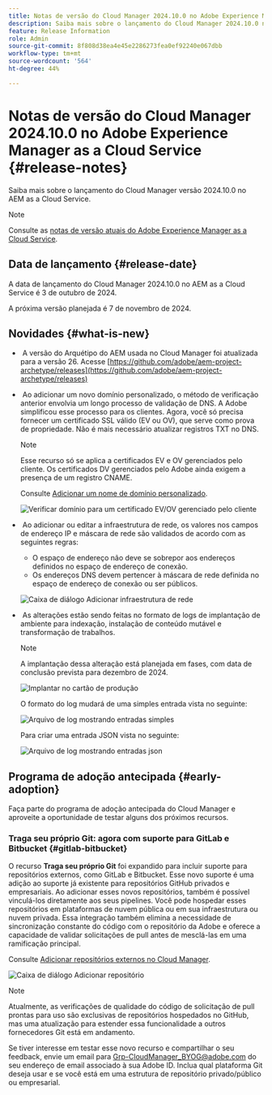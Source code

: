 ```yaml
---
title: Notas de versão do Cloud Manager 2024.10.0 no Adobe Experience Manager as a Cloud Service
description: Saiba mais sobre o lançamento do Cloud Manager 2024.10.0 no AEM as a Cloud Service.
feature: Release Information
role: Admin
source-git-commit: 8f808d38ea4e45e2286273fea0ef92240e067dbb
workflow-type: tm+mt
source-wordcount: '564'
ht-degree: 44%

---
```


# Notas de versão do Cloud Manager 2024.10.0 no Adobe Experience Manager as a Cloud Service {#release-notes}

Saiba mais sobre o lançamento do Cloud Manager versão 2024.10.0 no AEM as a Cloud Service.

>[!NOTE]
>
>Consulte as [notas de versão atuais do Adobe Experience Manager as a Cloud Service](/help/release-notes/release-notes-cloud/release-notes-current.md).

## Data de lançamento {#release-date}

A data de lançamento do Cloud Manager 2024.10.0 no AEM as a Cloud Service é 3 de outubro de 2024.

A próxima versão planejada é 7 de novembro de 2024.

## Novidades {#what-is-new}

* &#x200B;<!-- BOTH CS & AMS --> A versão do Arquétipo do AEM usada no Cloud Manager foi atualizada para a versão 26. Acesse [https://github.com/adobe/aem-project-archetype/releases](https://github.com/adobe/aem-project-archetype/releases)

<!-- (CMGR-59817) -->

* &#x200B;<!-- CS ONLY --> Ao adicionar um novo domínio personalizado, o método de verificação anterior envolvia um longo processo de validação de DNS. A Adobe simplificou esse processo para os clientes. Agora, você só precisa fornecer um certificado SSL válido (EV ou OV), que serve como prova de propriedade. Não é mais necessário atualizar registros TXT no DNS.

  >[!NOTE]
  >
  >Esse recurso só se aplica a certificados EV e OV gerenciados pelo cliente. Os certificados DV gerenciados pelo Adobe ainda exigem a presença de um registro CNAME.

  Consulte [Adicionar um nome de domínio personalizado](/help/implementing/cloud-manager/custom-domain-names/add-custom-domain-name.md).

  ![Verificar domínio para um certificado EV/OV gerenciado pelo cliente](/help/implementing/cloud-manager/assets/verify-domain-customer-managed-step.png)

* &#x200B;<!-- CS ONLY --> Ao adicionar ou editar a infraestrutura de rede, os valores nos campos de endereço IP e máscara de rede são validados de acordo com as seguintes regras:

   * O espaço de endereço não deve se sobrepor aos endereços definidos no espaço de endereço de conexão.
   * Os endereços DNS devem pertencer à máscara de rede definida no espaço de endereço de conexão ou ser públicos.

  ![Caixa de diálogo Adicionar infraestrutura de rede](/help/implementing/cloud-manager/release-notes/assets/network-infrastructure-add.png)

* &#x200B;<!-- CS ONLY --> As alterações estão sendo feitas no formato de logs de implantação de ambiente para indexação, instalação de conteúdo mutável e transformação de trabalhos.

  >[!NOTE]
  >
  >A implantação dessa alteração está planejada em fases, com data de conclusão prevista para dezembro de 2024.

  ![Implantar no cartão de produção](/help/implementing/cloud-manager/release-notes/assets/deploy-to-production-card.png)

  O formato do log mudará de uma simples entrada vista no seguinte:

  ![Arquivo de log mostrando entradas simples](/help/implementing/cloud-manager/release-notes/assets/log-file-simple-entry.png)

  Para criar uma entrada JSON vista no seguinte:

  ![Arquivo de log mostrando entradas json](/help/implementing/cloud-manager/release-notes/assets/log-file-json-entry.png)


## Programa de adoção antecipada {#early-adoption}

Faça parte do programa de adoção antecipada do Cloud Manager e aproveite a oportunidade de testar alguns dos próximos recursos.

### Traga seu próprio Git: agora com suporte para GitLab e Bitbucket {#gitlab-bitbucket}

<!-- BOTH CS & AMS -->

O recurso **Traga seu próprio Git** foi expandido para incluir suporte para repositórios externos, como GitLab e Bitbucket. Esse novo suporte é uma adição ao suporte já existente para repositórios GitHub privados e empresariais. Ao adicionar esses novos repositórios, também é possível vinculá-los diretamente aos seus pipelines. Você pode hospedar esses repositórios em plataformas de nuvem pública ou em sua infraestrutura ou nuvem privada. Essa integração também elimina a necessidade de sincronização constante do código com o repositório da Adobe e oferece a capacidade de validar solicitações de pull antes de mesclá-las em uma ramificação principal.

Consulte [Adicionar repositórios externos no Cloud Manager](/help/implementing/cloud-manager/managing-code/external-repositories.md).

![Caixa de diálogo Adicionar repositório](/help/implementing/cloud-manager/release-notes/assets/repositories-add-release-notes.png)

>[!NOTE]
>
>Atualmente, as verificações de qualidade do código de solicitação de pull prontas para uso são exclusivas de repositórios hospedados no GitHub, mas uma atualização para estender essa funcionalidade a outros fornecedores Git está em andamento.

Se tiver interesse em testar esse novo recurso e compartilhar o seu feedback, envie um email para [Grp-CloudManager_BYOG@adobe.com](mailto:Grp-CloudManager_BYOG@adobe.com) do seu endereço de email associado à sua Adobe ID. Inclua qual plataforma Git deseja usar e se você está em uma estrutura de repositório privado/público ou empresarial.


<!-- ## Bug fixes




## Known issues {#known-issues} -->
